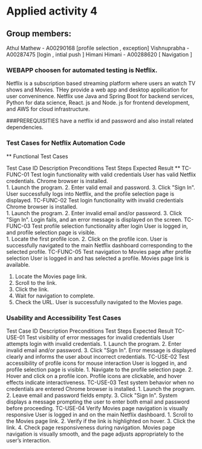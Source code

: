 # Applied activity 4
## Group members: 
Athul Mathew - A00290168 [profile selection , exception]
Vishnuprabha - A00287475 [login , intial push ]
Himani Himani - A00288620 [ Navigation ]

### WEBAPP choosen for automated testing is Netflix.
Netflix is a subscription based streaming platform where users an watch TV shows and Movies. THey provide a web app and desktop appilication for user conveninence. Netflix use Java and Spring Boot for backend services, Python for data science, React. js and Node. js for frontend development, and AWS for cloud infrastructure.

###PREREQUISITIES
have a netflix id and password and also install related dependencies.

### Test Cases for Netflix Automation Code
** Functional Test Cases

Test Case ID	Description	Preconditions	Test Steps	Expected Result
**
 TC-FUNC-01	Test login functionality with valid credentials	User has valid Netflix credentials. Chrome browser is installed.	
    1. Launch the program.
    2. Enter valid email and password.
    3. Click "Sign In".	User successfully logs into Netflix, and the profile selection page is displayed.
TC-FUNC-02	Test login functionality with invalid credentials	Chrome browser is installed.	
    1. Launch the program.
    2. Enter invalid email and/or password.
    3. Click "Sign In".	Login fails, and an error message is displayed on the screen.
TC-FUNC-03	Test profile selection functionality after login	User is logged in, and profile selection page is visible.	
    1. Locate the first profile icon.
    2. Click on the profile icon.	User is successfully navigated to the main Netflix dashboard corresponding to the selected profile.
TC-FUNC-05	Test navigation to Movies page after profile selection	User is logged in and has selected a profile. Movies page link is available.	
  1. Locate the Movies page link.
  2. Scroll to the link.
  3. Click the link.
  4. Wait for navigation to complete.
  5. Check the URL.	User is successfully navigated to the Movies page.


### Usability and Accessibility Test Cases
Test Case ID	Description	Preconditions	Test Steps	Expected Result
TC-USE-01	Test visibility of error messages for invalid credentials	User attempts login with invalid credentials.	1. Launch the program.
2. Enter invalid email and/or password.
3. Click "Sign In".	Error message is displayed clearly and informs the user about incorrect credentials.
TC-USE-02	Test accessibility of profile icons for mouse interaction	User is logged in, and profile selection page is visible.	1. Navigate to the profile selection page.
2. Hover and click on a profile icon.	Profile icons are clickable, and hover effects indicate interactiveness.
TC-USE-03	Test system behavior when no credentials are entered	Chrome browser is installed.	1. Launch the program.
2. Leave email and password fields empty.
3. Click "Sign In".	System displays a message prompting the user to enter both email and password before proceeding.
TC-USE-04	Verify Movies page navigation is visually responsive	User is logged in and on the main Netflix dashboard.	1. Scroll to the Movies page link.
2. Verify if the link is highlighted on hover.
3. Click the link.
4. Check page responsiveness during navigation.	Movies page navigation is visually smooth, and the page adjusts appropriately to the user’s interaction.
